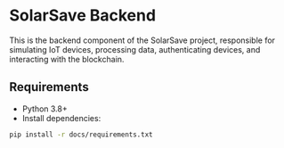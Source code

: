 # SolarSave Backend

This is the backend component of the SolarSave project, responsible for simulating IoT devices, processing data, authenticating devices, and interacting with the blockchain.

## Requirements

- Python 3.8+
- Install dependencies:

```bash
pip install -r docs/requirements.txt
